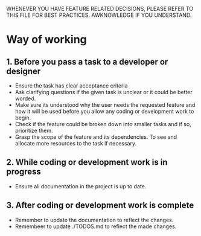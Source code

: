 WHENEVER YOU HAVE FEATURE RELATED DECISIONS, PLEASE REFER TO THIS FILE FOR BEST PRACTICES. AWKNOWLEDGE IF YOU UNDERSTAND.  

# Way of working

## 1. Before you pass a task to a developer or designer
- Ensure the task has clear acceptance criteria
- Ask clarifying questions if the given task is unclear or it could be better worded.
- Make sure its understood why the user needs the requested feature and how it will be used before you allow any coding or development work to begin.
- Check if the feature could be broken down into smaller tasks and if so, prioritize them.
- Grasp the scope of the feature and its dependencies. To see and allocate more resources to the task if necessary.

## 2. While coding or development work is in progress
- Ensure all documentation in the project is up to date.

## 3. After coding or development work is complete
- Remember to update the documentation to reflect the changes.
- Remembeer to update ./TODOS.md to reflect the made changes.